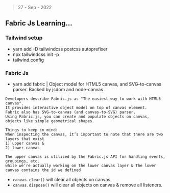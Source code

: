 > 27 - Sep - 2022

## Fabric Js Learning...

### Tailwind setup

 * yarn add -D tailwindcss postcss autoprefixer
 * npx tailwindcss init -p
 * tailwind.config 

### Fabric Js 

 * yarn add fabric  | Object model for HTML5 canvas, and SVG-to-canvas parser. Backed by jsdom and node-canvas

 

```
Developers describe Fabric.js as "The easiest way to work with HTML5 canvas". 
It provides interactive object model on top of canvas element. 
Fabric also has SVG-to-canvas (and canvas-to-SVG) parser. 
Using Fabric.js, you can create and populate objects on canvas, objects like simple geometrical shapes.
```

```
Things to keep in mind:
When inspecting the canvas, it’s important to note that there are two layers that exist 
1) upper canvas & 
2) lower canvas

The upper canvas is utilized by the Fabric.js API for handling events, groupings, etc. 
while we’re actually working on the lower canvas layer & The lower canvas contains the id we defined
```


* `canvas.clear()` will clear all objects on canvas.
* `canvas.dispose()` will clear all objects on canvas & remove all listeners.
